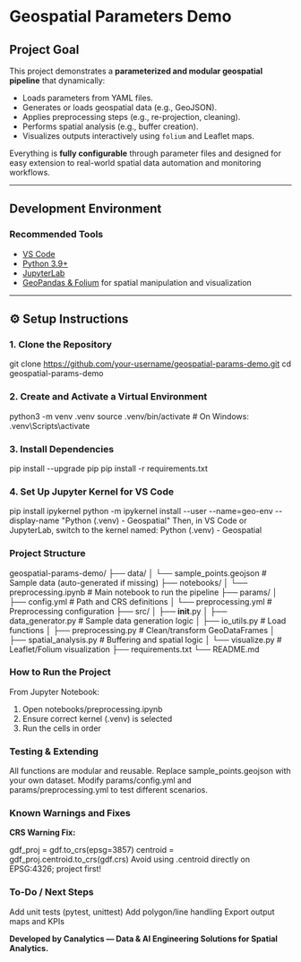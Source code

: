 # Geospatial Parameters Demo

## Project Goal

This project demonstrates a **parameterized and modular geospatial pipeline** that dynamically:

- Loads parameters from YAML files.
- Generates or loads geospatial data (e.g., GeoJSON).
- Applies preprocessing steps (e.g., re-projection, cleaning).
- Performs spatial analysis (e.g., buffer creation).
- Visualizes outputs interactively using `folium` and Leaflet maps.

Everything is **fully configurable** through parameter files and designed for easy extension to real-world spatial data automation and monitoring workflows.

---

## Development Environment

### Recommended Tools

- [VS Code](https://code.visualstudio.com/)
- [Python 3.9+](https://www.python.org/)
- [JupyterLab](https://jupyter.org/)
- [GeoPandas & Folium](https://geopandas.org/) for spatial manipulation and visualization

---

## ⚙️ Setup Instructions

### 1. Clone the Repository

git clone https://github.com/your-username/geospatial-params-demo.git
cd geospatial-params-demo


### 2. Create and Activate a Virtual Environment

python3 -m venv .venv
source .venv/bin/activate  # On Windows: .venv\Scripts\activate


### 3. Install Dependencies

pip install --upgrade pip
pip install -r requirements.txt


### 4. Set Up Jupyter Kernel for VS Code

pip install ipykernel
python -m ipykernel install --user --name=geo-env --display-name "Python (.venv) - Geospatial"
Then, in VS Code or JupyterLab, switch to the kernel named:
Python (.venv) - Geospatial


### Project Structure

geospatial-params-demo/
├── data/
│   └── sample_points.geojson          # Sample data (auto-generated if missing)
├── notebooks/
│   └── preprocessing.ipynb           # Main notebook to run the pipeline
├── params/
│   ├── config.yml                    # Path and CRS definitions
│   └── preprocessing.yml            # Preprocessing configuration
├── src/
│   ├── __init__.py
│   ├── data_generator.py            # Sample data generation logic
│   ├── io_utils.py                  # Load functions
│   ├── preprocessing.py             # Clean/transform GeoDataFrames
│   ├── spatial_analysis.py          # Buffering and spatial logic
│   └── visualize.py                 # Leaflet/Folium visualization
├── requirements.txt
└── README.md


### How to Run the Project

From Jupyter Notebook:

1. Open notebooks/preprocessing.ipynb
2. Ensure correct kernel (.venv) is selected
3. Run the cells in order


### Testing & Extending

All functions are modular and reusable.
Replace sample_points.geojson with your own dataset.
Modify params/config.yml and params/preprocessing.yml to test different scenarios.


### Known Warnings and Fixes

**CRS Warning Fix:**

gdf_proj = gdf.to_crs(epsg=3857)
centroid = gdf_proj.centroid.to_crs(gdf.crs)
Avoid using .centroid directly on EPSG:4326; project first!

### To-Do / Next Steps

Add unit tests (pytest, unittest)
Add polygon/line handling
Export output maps and KPIs


**Developed by Canalytics — Data & AI Engineering Solutions for Spatial Analytics.**